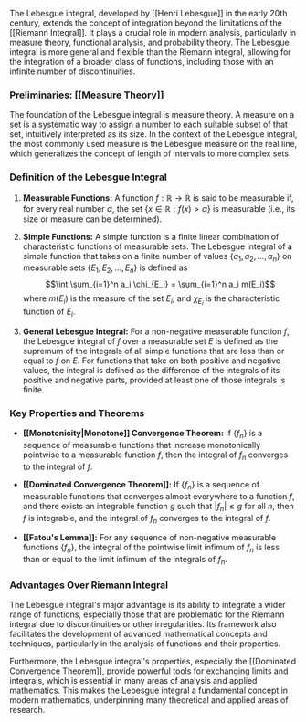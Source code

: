 The Lebesgue integral, developed by [[Henri Lebesgue]] in the early 20th century, extends the concept of integration beyond the limitations of the [[Riemann Integral]]. It plays a crucial role in modern analysis, particularly in measure theory, functional analysis, and probability theory. The Lebesgue integral is more general and flexible than the Riemann integral, allowing for the integration of a broader class of functions, including those with an infinite number of discontinuities.

### Preliminaries: [[Measure Theory]]

The foundation of the Lebesgue integral is measure theory. A measure on a set is a systematic way to assign a number to each suitable subset of that set, intuitively interpreted as its size. In the context of the Lebesgue integral, the most commonly used measure is the Lebesgue measure on the real line, which generalizes the concept of length of intervals to more complex sets.

### Definition of the Lebesgue Integral

1. **Measurable Functions:** A function $f: \mathbb{R} \rightarrow \mathbb{R}$ is said to be measurable if, for every real number $\alpha$, the set $\{x \in \mathbb{R} : f(x) > \alpha\}$ is measurable (i.e., its size or measure can be determined).

2. **Simple Functions:** A simple function is a finite linear combination of characteristic functions of measurable sets. The Lebesgue integral of a simple function that takes on a finite number of values $\{a_1, a_2, \ldots, a_n\}$ on measurable sets $\{E_1, E_2, \ldots, E_n\}$ is defined as $$\int \sum_{i=1}^n a_i \chi_{E_i} = \sum_{i=1}^n a_i m(E_i)$$ where $m(E_i)$ is the measure of the set $E_i$, and $\chi_{E_i}$ is the characteristic function of $E_i$.

3. **General Lebesgue Integral:** For a non-negative measurable function $f$, the Lebesgue integral of $f$ over a measurable set $E$ is defined as the supremum of the integrals of all simple functions that are less than or equal to $f$ on $E$. For functions that take on both positive and negative values, the integral is defined as the difference of the integrals of its positive and negative parts, provided at least one of those integrals is finite.

### Key Properties and Theorems

- **[[Monotonicity|Monotone]] Convergence Theorem:** If $\{f_n\}$ is a sequence of measurable functions that increase monotonically pointwise to a measurable function $f$, then the integral of $f_n$ converges to the integral of $f$.

- **[[Dominated Convergence Theorem]]:** If $\{f_n\}$ is a sequence of measurable functions that converges almost everywhere to a function $f$, and there exists an integrable function $g$ such that $|f_n| \leq g$ for all $n$, then $f$ is integrable, and the integral of $f_n$ converges to the integral of $f$.

- **[[Fatou's Lemma]]:** For any sequence of non-negative measurable functions $\{f_n\}$, the integral of the pointwise limit infimum of $f_n$ is less than or equal to the limit infimum of the integrals of $f_n$.

### Advantages Over Riemann Integral

The Lebesgue integral's major advantage is its ability to integrate a wider range of functions, especially those that are problematic for the Riemann integral due to discontinuities or other irregularities. Its framework also facilitates the development of advanced mathematical concepts and techniques, particularly in the analysis of functions and their properties.

Furthermore, the Lebesgue integral's properties, especially the [[Dominated Convergence Theorem]], provide powerful tools for exchanging limits and integrals, which is essential in many areas of analysis and applied mathematics. This makes the Lebesgue integral a fundamental concept in modern mathematics, underpinning many theoretical and applied areas of research.